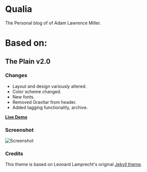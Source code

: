 # Qualia

The Personal blog of of Adam Lawrence Miller. 

# Based on:

## The Plain v2.0

### Changes

* Layout and design variously altered. 
*   Color scheme changed. 
*   New fonts. 
* Removed Gravitar from header. 
* Added tagging functionality, archive. 

[**Live Demo**](http://heiswayi.github.io/the-plain/)

### Screenshot

![Screenshot](http://i.imgur.com/btWdSS0.png)

### Credits

This theme is based on Leonard Lamprecht's original [Jekyll theme](https://github.com/leo/leo.github.io).



